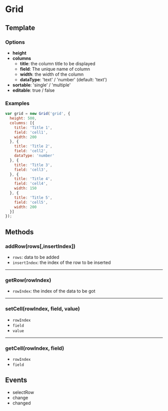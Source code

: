 # Grid

## Template

### Options
- **height**
- **columns**
  - **title**: the column title to be displayed
  - **field**: The unique name of column
  - **width**: the width of the column
  - **dataType**: 'text' / 'number' (default: 'text')
- **sortable**: 'single' / 'multiple'
- **editable**: true / false

### Examples
```js
var grid = new Grid('grid', {
  height: 500,
  columns: [{
    title: 'Title 1',
    field: 'cell1',
    width: 200
  }, {
    title: 'Title 2',
    field: 'cell2',
    dataType: 'number'
  }, {
    title: 'Title 3',
    field: 'cell3',
  }, {
    title: 'Title 4',
    field: 'cell4',
    width: 150
  }, {
    title: 'Title 5',
    field: 'cell5',
    width: 200
  }]
});
```



## Methods

### addRow(rows[,insertIndex])
- `rows`: data to be added 
- `insertIndex`: the index of the row to be inserted

***
### getRow(rowIndex)
- `rowIndex`: the index of the data to be got

***
### setCell(rowIndex, field, value)
- `rowIndex`
- `field`
- `value`

***
### getCell(rowIndex, field)
- `rowIndex`
- `field`



## Events
- selectRow
- change
- changed
